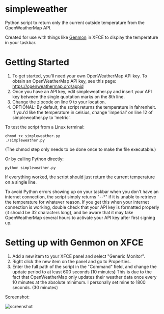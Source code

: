 # simpleweather
Python script to return only the current outside temperature from the OpenWeatherMap API.

Created for use with things like <a href="https://goodies.xfce.org/projects/panel-plugins/xfce4-genmon-plugin">Genmon</a> in XFCE to display the temperature in your taskbar.

# Getting Started
1. To get started, you'll need your own OpenWeatherMap API key. To obtain an OpenWeatherMap API key, see this page: https://openweathermap.org/appid
2. Once you have an API key, edit simpleweather.py and insert your API key between the single quotation marks on the 8th line.
3. Change the zipcode on line 9 to your location.
4. OPTIONAL: By default, the script returns the temperature in fahrenheit. If you'd like the temperature in celsius, change 'imperial' on line 12 of simpleweather.py to 'metric'.

To test the script from a Linux terminal:

```
chmod +x simpleweather.py
./simpleweather.py
```
(The chmod step only needs to be done once to make the file executable.)


Or by calling Python directly:
```
python simpleweather.py
```

If everything worked, the script should just return the current temperature on a single line.

To avoid Python errors showing up on your taskbar when you don't have an internet connection, the script simply returns "--°" if it is unable to retrieve the temperature for whatever reason. If you get this when your internet connection is working, double check that your API key is formatted properly (it should be 32 characters long), and be aware that it may take OpenWeatherMap several hours to activate your API key after first signing up.

# Setting up with Genmon on XFCE
1. Add a new item to your XFCE panel and select "Generic Monitor".
2. Right click the new item on the panel and go to Properties.
3. Enter the full path of the script in the "Command" field, and change the update period to at least 600 seconds (10 minutes) This is due to the fact that OpenWeatherMap only updates their weather data once every 10 minutes at the absolute minimum. I personally set mine to 1800 seconds. (30 minutes)

Screenshot:

![screenshot](https://user-images.githubusercontent.com/59930698/72713964-ee93e300-3b3b-11ea-8221-d908fc748e27.png)
